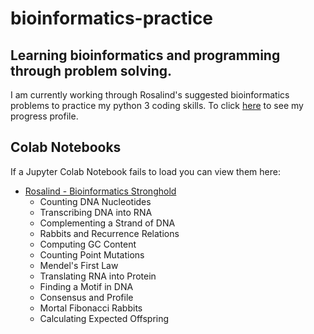 # bioinformatics-practice
## Learning bioinformatics and programming through problem solving.
I am currently working through Rosalind's suggested bioinformatics problems to practice my python 3 coding skills. To click [here](http://rosalind.info/users/cmrn-rhi/) to see my progress profile.

## Colab Notebooks
If a Jupyter Colab Notebook fails to load you can view them here:
- [Rosalind - Bioinformatics Stronghold](https://nbviewer.jupyter.org/github/cmrn-rhi/bioinformatics-practice/blob/master/Rosalind_Bioinformatics_Stronghold.ipynb)
  - Counting DNA Nucleotides
  - Transcribing DNA into RNA
  - Complementing a Strand of DNA
  - Rabbits and Recurrence Relations
  - Computing GC Content
  - Counting Point Mutations
  - Mendel's First Law
  - Translating RNA into Protein
  - Finding a Motif in DNA
  - Consensus and Profile
  - Mortal Fibonacci Rabbits
  - Calculating Expected Offspring
